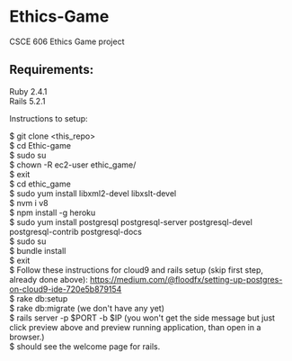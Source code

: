 # Ethics-Game
CSCE 606 Ethics Game project


## Requirements:

Ruby 2.4.1 <br/>
Rails 5.2.1 <br/>

Instructions to setup:

$ git clone <this_repo> <br/>
$ cd Ethic-game <br/>
$ sudo su <br/>
$ chown -R ec2-user ethic_game/ <br/>
$ exit <br/>
$ cd ethic_game <br/>
$ sudo yum install libxml2-devel libxslt-devel <br/>
$ nvm i v8 <br/>
$ npm install -g heroku <br/>
$ sudo yum install postgresql postgresql-server postgresql-devel postgresql-contrib postgresql-docs <br/>
$ sudo su <br/>
$ bundle install <br/>
$ exit <br/>
$ Follow these instructions for cloud9 and rails setup (skip first step, already done above): https://medium.com/@floodfx/setting-up-postgres-on-cloud9-ide-720e5b879154 <br/>
$ rake db:setup <br/>
$ rake db:migrate (we don't have any yet) <br/>
$ rails server -p $PORT -b $IP (you won't get the side message but just click preview above and preview running application, than open in a browser.) <br/>
$ should see the welcome page for rails. <br/>
